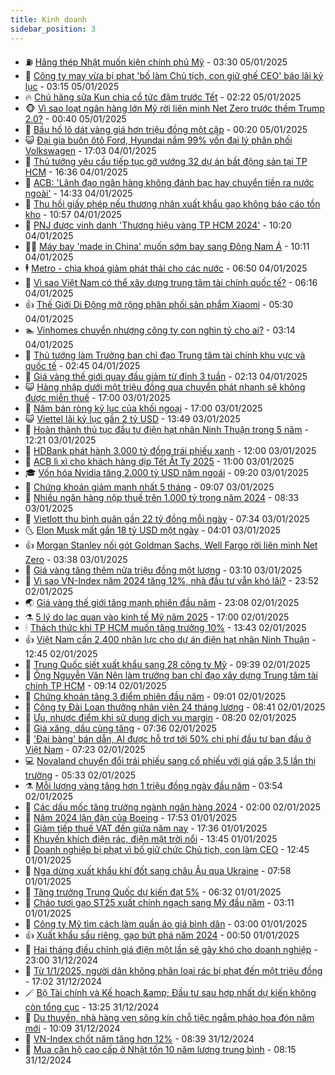 ```yaml
---
title: Kinh doanh
sidebar_position: 3
---
```


<!-- vnexpress-kinh-doanh:START -->
- ⛽️ [Hãng thép Nhật muốn kiện chính phủ Mỹ](https://vnexpress.net/hang-thep-nhat-muon-kien-chinh-phu-my-4835662.html) - 03:30 05/01/2025
- 🐲 [Công ty may vừa bị phạt &#39;bố làm Chủ tịch, con giữ ghế CEO&#39; báo lãi kỷ lục](https://vnexpress.net/cong-ty-may-vua-bi-phat-bo-lam-chu-tich-con-giu-ghe-ceo-bao-lai-ky-luc-4835669.html) - 03:15 05/01/2025
- 🔥 [Chủ hãng sữa Kun chia cổ tức đậm trước Tết](https://vnexpress.net/chu-hang-sua-kun-chia-co-tuc-dam-truoc-tet-4835640.html) - 02:22 05/01/2025
- 🐵 [Vì sao loạt ngân hàng lớn Mỹ rời liên minh Net Zero trước thềm Trump 2.0?](https://vnexpress.net/vi-sao-loat-ngan-hang-lon-my-roi-lien-minh-net-zero-truoc-them-trump-2-0-4835641.html) - 00:40 05/01/2025
- 🦅 [Bầu hồ lô dát vàng giá hơn triệu đồng một cặp](https://vnexpress.net/bau-ho-lo-dat-vang-gia-hon-trieu-dong-mot-cap-4835454.html) - 00:20 05/01/2025
- 😺 [Đại gia buôn ôtô Ford, Hyundai nắm 99% vốn đại lý phân phối Volkswagen](https://vnexpress.net/dai-gia-buon-oto-ford-hyundai-nam-99-von-dai-ly-phan-phoi-volkswagen-4835596.html) - 17:03 04/01/2025
- 🤩 [Thủ tướng yêu cầu tiếp tục gỡ vướng 32 dự án bất động sản tại TP HCM](https://vnexpress.net/thu-tuong-yeu-cau-tiep-tuc-go-vuong-32-du-an-bat-dong-san-tai-tp-hcm-4835603.html) - 16:36 04/01/2025
- 🌮 [ACB: &#39;Lãnh đạo ngân hàng không đánh bạc hay chuyển tiền ra nước ngoài&#39;](https://vnexpress.net/acb-lanh-dao-ngan-hang-khong-danh-bac-hay-chuyen-tien-ra-nuoc-ngoai-4835582.html) - 14:33 04/01/2025
- 🧰 [Thu hồi giấy phép nếu thương nhân xuất khẩu gạo không báo cáo tồn kho](https://vnexpress.net/thu-hoi-giay-phep-neu-thuong-nhan-xuat-khau-gao-khong-bao-cao-ton-kho-4835498.html) - 10:57 04/01/2025
- 🤔 [PNJ được vinh danh &#39;Thương hiệu vàng TP HCM 2024&#39;](https://vnexpress.net/pnj-duoc-vinh-danh-thuong-hieu-vang-tp-hcm-2024-4835543.html) - 10:20 04/01/2025
- 🧑‍💻 [Máy bay &#39;made in China&#39; muốn sớm bay sang Đông Nam Á](https://vnexpress.net/may-bay-made-in-china-muon-som-bay-sang-dong-nam-a-4835453.html) - 10:11 04/01/2025
- 🕴 [Metro - chìa khoá giảm phát thải cho các nước](https://vnexpress.net/metro-chia-khoa-giam-phat-thai-cho-cac-nuoc-4834739.html) - 06:50 04/01/2025
- 🦩 [Vì sao Việt Nam có thể xây dựng trung tâm tài chính quốc tế?](https://vnexpress.net/vi-sao-viet-nam-co-the-xay-dung-trung-tam-tai-chinh-quoc-te-4835490.html) - 06:16 04/01/2025
- 👍 [Thế Giới Di Động mở rộng phân phối sản phẩm Xiaomi](https://vnexpress.net/the-gioi-di-dong-mo-rong-phan-phoi-san-pham-xiaomi-4835479.html) - 05:30 04/01/2025
- 🏊 [Vinhomes chuyển nhượng công ty con nghìn tỷ cho ai?](https://vnexpress.net/vinhomes-chuyen-nhuong-cong-ty-con-nghin-ty-cho-ai-4835439.html) - 03:14 04/01/2025
- 🤡 [Thủ tướng làm Trưởng ban chỉ đạo Trung tâm tài chính khu vực và quốc tế](https://vnexpress.net/thu-tuong-lam-truong-ban-chi-dao-trung-tam-tai-chinh-khu-vuc-va-quoc-te-4835406.html) - 02:45 04/01/2025
- 👀 [Giá vàng thế giới quay đầu giảm từ đỉnh 3 tuần](https://vnexpress.net/gia-vang-the-gioi-quay-dau-giam-tu-dinh-3-tuan-4835400.html) - 02:13 04/01/2025
- 😺 [Hàng nhập dưới một triệu đồng qua chuyển phát nhanh sẽ không được miễn thuế](https://vnexpress.net/hang-nhap-duoi-mot-trieu-dong-qua-chuyen-phat-nhanh-se-khong-duoc-mien-thue-4835343.html) - 17:00 03/01/2025
- 🦣 [Năm bán ròng kỷ lục của khối ngoại](https://vnexpress.net/nam-ban-rong-ky-luc-cua-khoi-ngoai-4835087.html) - 17:00 03/01/2025
- 😺 [Viettel lãi kỷ lục gần 2 tỷ USD](https://vnexpress.net/viettel-lai-ky-luc-gan-2-ty-usd-4835272.html) - 13:49 03/01/2025
- 💼 [Hoàn thành thủ tục đầu tư điện hạt nhân Ninh Thuận trong 5 năm](https://vnexpress.net/hoan-thanh-thu-tuc-dau-tu-dien-hat-nhan-ninh-thuan-trong-5-nam-4835301.html) - 12:21 03/01/2025
- 🤗 [HDBank phát hành 3.000 tỷ đồng trái phiếu xanh](https://vnexpress.net/hdbank-phat-hanh-3-000-ty-dong-trai-phieu-xanh-4835212.html) - 12:00 03/01/2025
- 👀 [ACB lì xì cho khách hàng dịp Tết Ất Tỵ 2025](https://vnexpress.net/acb-li-xi-cho-khach-hang-dip-tet-at-ty-2025-4834266.html) - 11:00 03/01/2025
- 🎓 [Vốn hóa Nvidia tăng 2.000 tỷ USD năm ngoái](https://vnexpress.net/von-hoa-nvidia-tang-2-000-ty-usd-nam-ngoai-4835234.html) - 09:20 03/01/2025
- 🗽 [Chứng khoán giảm mạnh nhất 5 tháng](https://vnexpress.net/chung-khoan-hom-nay-3-1-vn-index-giam-manh-nhat-5-thang-4835248.html) - 09:07 03/01/2025
- 🚀 [Nhiều ngân hàng nộp thuế trên 1.000 tỷ trong năm 2024](https://vnexpress.net/nhieu-ngan-hang-nop-thue-tren-1-000-ty-trong-nam-2024-4835221.html) - 08:33 03/01/2025
- 🤗 [Vietlott thu bình quân gần 22 tỷ đồng mỗi ngày](https://vnexpress.net/vietlott-thu-binh-quan-gan-22-ty-dong-moi-ngay-4835173.html) - 07:34 03/01/2025
- 🌜 [Elon Musk mất gần 18 tỷ USD một ngày](https://vnexpress.net/elon-musk-mat-gan-18-ty-usd-mot-ngay-4835058.html) - 04:01 03/01/2025
- 👍 [Morgan Stanley nối gót Goldman Sachs, Well Fargo rời liên minh Net Zero](https://vnexpress.net/morgan-stanley-noi-got-goldman-sachs-well-fargo-roi-lien-minh-net-zero-4835089.html) - 03:38 03/01/2025
- 🤖 [Giá vàng tăng thêm nửa triệu đồng một lượng](https://vnexpress.net/moi-luong-vang-tang-them-nua-trieu-dong-4835055.html) - 03:10 03/01/2025
- 🫣 [Vì sao VN-Index năm 2024 tăng 12%, nhà đầu tư vẫn khó lãi?](https://vnexpress.net/vi-sao-vn-index-nam-2024-tang-12-nha-dau-tu-van-kho-lai-4834966.html) - 23:52 02/01/2025
- 🌏 [Giá vàng thế giới tăng mạnh phiên đầu năm](https://vnexpress.net/gia-vang-the-gioi-tang-manh-phien-dau-nam-4834961.html) - 23:08 02/01/2025
- ⚗️ [5 lý do lạc quan vào kinh tế Mỹ năm 2025](https://vnexpress.net/5-ly-do-lac-quan-vao-kinh-te-my-nam-2025-4834696.html) - 17:00 02/01/2025
- 🕯 [Thách thức khi TP HCM muốn tăng trưởng 10%](https://vnexpress.net/thach-thuc-khi-tp-hcm-muon-tang-truong-10-4834873.html) - 13:43 02/01/2025
- 👍 [Việt Nam cần 2.400 nhân lực cho dự án điện hạt nhân Ninh Thuận](https://vnexpress.net/viet-nam-can-2-400-nhan-luc-cho-du-an-dien-hat-nhan-ninh-thuan-4834891.html) - 12:45 02/01/2025
- 🤠 [Trung Quốc siết xuất khẩu sang 28 công ty Mỹ](https://vnexpress.net/trung-quoc-siet-xuat-khau-sang-28-cong-ty-my-4834815.html) - 09:39 02/01/2025
- 🌊 [Ông Nguyễn Văn Nên làm trưởng ban chỉ đạo xây dựng Trung tâm tài chính TP HCM](https://vnexpress.net/ong-nguyen-van-nen-lam-truong-ban-chi-dao-xay-dung-trung-tam-tai-chinh-tp-hcm-4834814.html) - 09:14 02/01/2025
- 🌈 [Chứng khoán tăng 3 điểm phiên đầu năm](https://vnexpress.net/chung-khoan-hom-nay-2-1-vn-index-tang-3-diem-phien-dau-nam-4834807.html) - 09:01 02/01/2025
- 🥳 [Công ty Đài Loan thưởng nhân viên 24 tháng lương](https://vnexpress.net/cong-ty-dai-loan-thuong-nhan-vien-24-thang-luong-4834796.html) - 08:41 02/01/2025
- 🐻 [Ưu, nhược điểm khi sử dụng dịch vụ margin](https://vnexpress.net/uu-nhuoc-diem-khi-su-dung-dich-vu-margin-4834752.html) - 08:20 02/01/2025
- 💫 [Giá xăng, dầu cùng tăng](https://vnexpress.net/gia-xang-moi-nhat-hom-nay-2-1-4834725.html) - 07:36 02/01/2025
- 🤩 [&#39;Đại bàng&#39; bán dẫn, AI được hỗ trợ tới 50% chi phí đầu tư ban đầu ở Việt Nam](https://vnexpress.net/dai-bang-ban-dan-ai-duoc-ho-tro-toi-50-chi-phi-dau-tu-ban-dau-o-viet-nam-4834734.html) - 07:23 02/01/2025
- 💻 [Novaland chuyển đổi trái phiếu sang cổ phiếu với giá gấp 3,5 lần thị trường](https://vnexpress.net/novaland-chuyen-doi-trai-phieu-sang-co-phieu-voi-gia-gap-3-5-lan-thi-truong-4834539.html) - 05:33 02/01/2025
- ⚗️ [Mỗi lượng vàng tăng hơn 1 triệu đồng ngày đầu năm](https://vnexpress.net/moi-luong-vang-tang-1-trieu-dong-ngay-dau-nam-4834628.html) - 03:54 02/01/2025
- 🌈 [Các dấu mốc tăng trưởng ngành ngân hàng 2024](https://vnexpress.net/cac-dau-moc-tang-truong-nganh-ngan-hang-2024-4834514.html) - 02:00 02/01/2025
- 🌝 [Năm 2024 lận đận của Boeing](https://vnexpress.net/nam-2024-lan-dan-cua-boeing-4834484.html) - 17:53 01/01/2025
- 🥸 [Giảm tiếp thuế VAT đến giữa năm nay](https://vnexpress.net/giam-tiep-thue-vat-den-giua-nam-nay-4834503.html) - 17:36 01/01/2025
- 🦆 [Khuyến khích điện rác, điện mặt trời nổi](https://vnexpress.net/khuyen-khich-dien-rac-dien-mat-troi-noi-4834478.html) - 13:45 01/01/2025
- 🌋 [Doanh nghiệp bị phạt vì bố giữ chức Chủ tịch, con làm CEO](https://vnexpress.net/doanh-nghiep-bi-phat-vi-bo-giu-chuc-chu-tich-con-lam-ceo-4834456.html) - 12:45 01/01/2025
- 🦍 [Nga dừng xuất khẩu khí đốt sang châu Âu qua Ukraine](https://vnexpress.net/nga-dung-xuat-khau-khi-dot-sang-chau-au-qua-ukraine-4834412.html) - 07:58 01/01/2025
- 🤔 [Tăng trưởng Trung Quốc dự kiến đạt 5%](https://vnexpress.net/tang-truong-trung-quoc-du-kien-dat-5-4834399.html) - 06:32 01/01/2025
- 🧰 [Cháo tươi gạo ST25 xuất chính ngạch sang Mỹ đầu năm](https://vnexpress.net/chao-tuoi-gao-st25-xuat-chinh-ngach-sang-my-dau-nam-4834354.html) - 03:11 01/01/2025
- 🌝 [Công ty Mỹ tìm cách làm quần áo giá bình dân](https://vnexpress.net/cong-ty-my-tim-cach-lam-quan-ao-gia-binh-dan-4834185.html) - 03:00 01/01/2025
- 👍 [Xuất khẩu sầu riêng, gạo bứt phá năm 2024](https://vnexpress.net/xuat-khau-sau-rieng-gao-but-pha-nam-2024-4831113.html) - 00:50 01/01/2025
- 🗽 [Hai tháng điều chỉnh giá điện một lần sẽ gây khó cho doanh nghiệp](https://vnexpress.net/hai-thang-dieu-chinh-gia-dien-mot-lan-se-gay-kho-cho-doanh-nghiep-4833863.html) - 23:00 31/12/2024
- 🐎 [Từ 1/1/2025, người dân không phân loại rác bị phạt đến một triệu đồng](https://vnexpress.net/tu-1-1-2025-nguoi-dan-khong-phan-loai-rac-bi-phat-den-mot-trieu-dong-4833792.html) - 17:02 31/12/2024
- 🪄 [Bộ Tài chính và Kế hoạch &amp;amp; Đầu tư sau hợp nhất dự kiến không còn tổng cục](https://vnexpress.net/bo-tai-chinh-va-ke-hoach-dau-tu-sau-hop-nhat-du-kien-khong-con-tong-cuc-4834248.html) - 13:25 31/12/2024
- 🎊 [Du thuyền, nhà hàng ven sông kín chỗ tiệc ngắm pháo hoa đón năm mới](https://vnexpress.net/du-thuyen-nha-hang-ven-song-kin-cho-tiec-ngam-phao-hoa-don-nam-moi-4834177.html) - 10:09 31/12/2024
- 🗽 [VN-Index chốt năm tăng hơn 12%](https://vnexpress.net/chung-khoan-hom-nay-31-12-vn-index-chot-nam-tang-hon-12-4834152.html) - 08:39 31/12/2024
- 🦩 [Mua căn hộ cao cấp ở Nhật tốn 10 năm lương trung bình](https://vnexpress.net/mua-can-ho-cao-cap-o-nhat-ton-10-nam-luong-trung-binh-4834115.html) - 08:15 31/12/2024<!-- vnexpress-kinh-doanh:END -->
